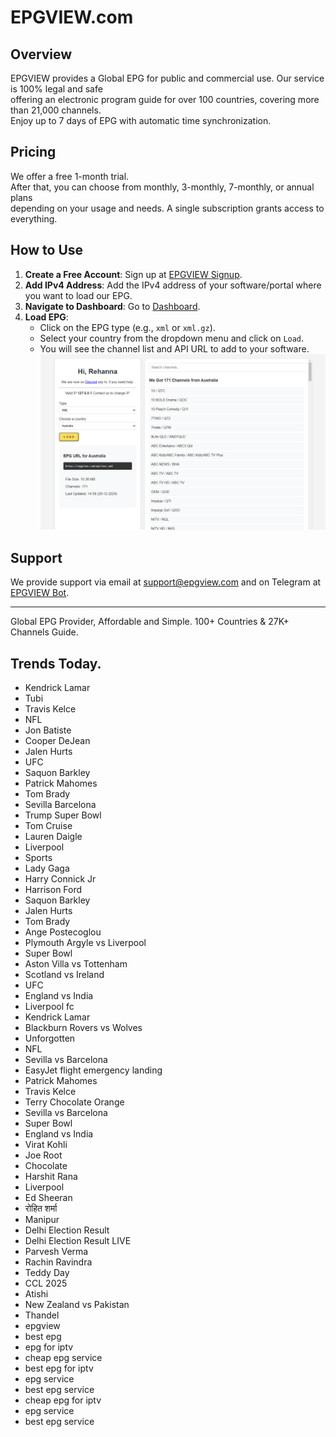 # EPGVIEW.com



## Overview
EPGVIEW provides a Global EPG for public and commercial use. Our service is 100% legal and safe\
offering an electronic program guide for over 100 countries, covering more than 21,000 channels.\
Enjoy up to 7 days of EPG with automatic time synchronization.

## Pricing
We offer a free 1-month trial. \
After that, you can choose from monthly, 3-monthly, 7-monthly, or annual plans \
depending on your usage and needs. A single subscription grants access to everything.

## How to Use
1. **Create a Free Account**: Sign up at [EPGVIEW Signup](https://epgview.com/signup.php).
2. **Add IPv4 Address**: Add the IPv4 address of your software/portal where you want to load our EPG.
3. **Navigate to Dashboard**: Go to [Dashboard](https://epgview.com/dashboard.php).
4. **Load EPG**:
   - Click on the EPG type (e.g., `xml` or `xml.gz`).
   - Select your country from the dropdown menu and click on `Load`.
   - You will see the channel list and API URL to add to your software.
![EPGVIEW](img/dashboard.png)
## Support
We provide support via email at [support@epgview.com](mailto:support@epgview.com) and on Telegram at [EPGVIEW Bot](https://t.me/epgview_bot).

---

Global EPG Provider, Affordable and Simple. 100+ Countries & 27K+ Channels Guide.

## Trends Today.

- Kendrick Lamar
- Tubi
- Travis Kelce
- NFL
- Jon Batiste
- Cooper DeJean
- Jalen Hurts
- UFC
- Saquon Barkley
- Patrick Mahomes
- Tom Brady
- Sevilla  Barcelona
- Trump Super Bowl
- Tom Cruise
- Lauren Daigle
- Liverpool
- Sports
- Lady Gaga
- Harry Connick Jr
- Harrison Ford
- Saquon Barkley
- Jalen Hurts
- Tom Brady
- Ange Postecoglou
- Plymouth Argyle vs Liverpool
- Super Bowl
- Aston Villa vs Tottenham
- Scotland vs Ireland
- UFC
- England vs India
- Liverpool fc
- Kendrick Lamar
- Blackburn Rovers vs Wolves
- Unforgotten
- NFL
- Sevilla vs Barcelona
- EasyJet flight emergency landing
- Patrick Mahomes
- Travis Kelce
- Terry Chocolate Orange
- Sevilla vs Barcelona
- Super Bowl
- England vs India
- Virat Kohli
- Joe Root
- Chocolate
- Harshit Rana
- Liverpool
- Ed Sheeran
- रोहित शर्मा
- Manipur
- Delhi Election Result
- Delhi Election Result LIVE
- Parvesh Verma
- Rachin Ravindra
- Teddy Day
- CCL 2025
- Atishi
- New Zealand vs Pakistan
- Thandel
- epgview
- best epg
- epg for iptv
- cheap epg service
- best epg for iptv
- epg service
- best epg service
- cheap epg for iptv
- epg service
- best epg service
